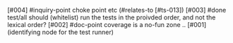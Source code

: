 [#004]       #inquiry-point choke point etc (#relates-to [#ts-013])
[#003]       #done test/all should (whitelist) run the tests in the proivded order,
             and not the lexical order?
[#002]       #doc-point coverage is a no-fun zone ..
[#001]       (identifying node for the test runner)
